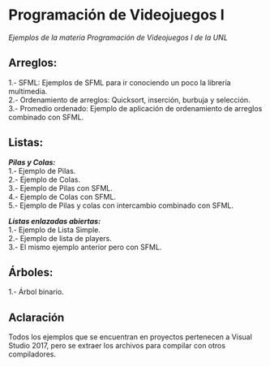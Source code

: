 # Programación de Videojuegos I

_Ejemplos de la materia Programación de Videojuegos I de la UNL_

## Arreglos:
1.- SFML: Ejemplos de SFML para ir conociendo un poco la librería multimedia.<br />
2.- Ordenamiento de arreglos: Quicksort, inserción, burbuja y selección.<br />
3.- Promedio ordenado: Ejemplo de aplicación de ordenamiento de arreglos combinado con SFML.<br />

## Listas:
  ***Pilas y Colas:***<br />
  1.- Ejemplo de Pilas.<br />
  2.- Ejemplo de Colas.<br />
  3.- Ejemplo de Pilas con SFML.<br />
  4.- Ejemplo de Colas con SFML.<br />
  5.- Ejemplo de Pilas y colas con intercambio combinado con SFML.<br />
  
  ***Listas enlazadas abiertas:***<br />
  1.- Ejemplo de Lista Simple.<br />
  2.- Ejemplo de lista de players.<br />
  3.- El mismo ejemplo anterior pero con SFML.<br />

## Árboles:<br />
  1.- Árbol binario.<br />
  
## Aclaración
Todos los ejemplos que se encuentran en proyectos pertenecen a Visual Studio 2017, pero se extraer los archivos para compilar con otros compiladores.

